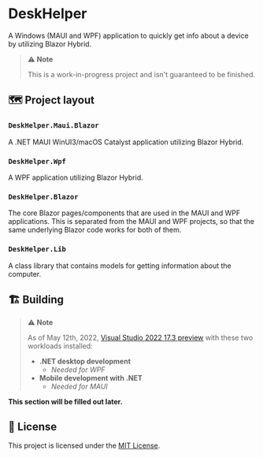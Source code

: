 # DeskHelper

A Windows (MAUI and WPF) application to quickly get info about a device by utilizing Blazor Hybrid.

> ⚠️ **Note**
>  
> This is a work-in-progress project and isn't guaranteed to be finished.

## 🗺️ Project layout

### `DeskHelper.Maui.Blazor`

A .NET MAUI WinUI3/macOS Catalyst application utilizing Blazor Hybrid.

### `DeskHelper.Wpf`

A WPF application utilizing Blazor Hybrid.

### `DeskHelper.Blazor`

The core Blazor pages/components that are used in the MAUI and WPF applications. This is separated from the MAUI and WPF projects, so that the same underlying Blazor code works for both of them.

### `DeskHelper.Lib`

A class library that contains models for getting information about the computer.

## 🏗️ Building

> ⚠️ **Note**
>  
> As of May 12th, 2022, [Visual Studio 2022 17.3 preview](https://visualstudio.microsoft.com/vs/preview/) with these two workloads installed:
>  
> * **.NET desktop development**
>   * _Needed for WPF_
> * **Mobile development with .NET**
>   * _Needed for MAUI_

**This section will be filled out later.**

## 🤝 License

This project is licensed under the [MIT License](./LICENSE).
